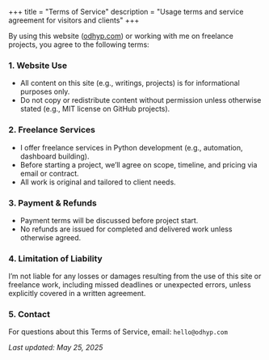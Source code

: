 +++
title = "Terms of Service"
description = "Usage terms and service agreement for visitors and clients"
+++

By using this website ([odhyp.com]) or working with me on freelance projects, you agree to the following terms:

[odhyp.com]: https://odhyp.com/

### 1. Website Use

- All content on this site (e.g., writings, projects) is for informational purposes only.
- Do not copy or redistribute content without permission unless otherwise stated (e.g., MIT license on GitHub projects).

### 2. Freelance Services

- I offer freelance services in Python development (e.g., automation, dashboard building).
- Before starting a project, we’ll agree on scope, timeline, and pricing via email or contract.
- All work is original and tailored to client needs.

### 3. Payment & Refunds

- Payment terms will be discussed before project start.
- No refunds are issued for completed and delivered work unless otherwise agreed.

### 4. Limitation of Liability

I’m not liable for any losses or damages resulting from the use of this site or freelance work, including missed deadlines or unexpected errors, unless explicitly covered in a written agreement.

### 5. Contact

For questions about this Terms of Service, email: `hello@odhyp.com`

_Last updated: May 25, 2025_
